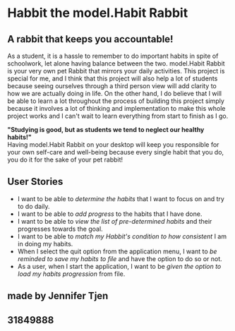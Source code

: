 # Habbit the model.Habit Rabbit

## A rabbit that keeps you accountable!

As a student, it is a hassle to remember to do important habits
in spite of schoolwork, let alone having balance between the two.
model.Habit Rabbit is your very own pet Rabbit that mirrors your daily activities.
This project is special for me, and I think that this project will also help a lot of students
because seeing ourselves through a third person view will add clarity to how we are actually doing in life.
On the other hand, I do believe that I will be able to learn a lot throughout the process
of building this project simply because it involves a lot of thinking and implementation
to make this whole project works and I can't wait to learn everything from start to finish as I go.  

**"Studying is good, but as students we tend to neglect our healthy habits!"**  
Having model.Habit Rabbit on your desktop will keep you responsible for your own self-care and well-being
because every single habit that you do, you do it for the sake of your pet rabbit!


## User Stories
* I want to be able to _determine the habits_ that I want to focus on and try to do daily.
* I want to be able to _add progress_ to the habits that I have done.
* I want to be able to _view the list of pre-determined habits_ and their progresses towards the goal.
* I want to be able to _match my Habbit's condition to how consistent_ I am in doing my habits.
* When I select the quit option from the application menu, I want to _be reminded to save my habits to file_ and have 
  the option to do so or not.
* As a user, when I start the application, I want to be _given the option to load my habits progression_ from file.

## made by Jennifer Tjen
## 31849888